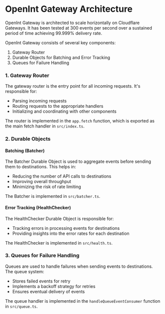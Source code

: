 # OpenInt Gateway Architecture

OpenInt Gateway is architected to scale horizontally on Cloudflare Gateways. It has been tested at 300 events per second over a sustained period of time achieving 99.999% delivery rate.

OpenInt Gateway consists of several key components:

1. Gateway Router
2. Durable Objects for Batching and Error Tracking
3. Queues for Failure Handling

### 1. Gateway Router

The gateway router is the entry point for all incoming requests. It's responsible for:

- Parsing incoming requests
- Routing requests to the appropriate handlers
- Initializing and coordinating with other components

The router is implemented in the `app.fetch` function, which is exported as the main fetch handler in `src/index.ts`.

### 2. Durable Objects

#### Batching (Batcher)

The Batcher Durable Object is used to aggregate events before sending them to destinations. This helps in:

- Reducing the number of API calls to destinations
- Improving overall throughput
- Minimizing the risk of rate limiting

The Batcher is implemented in `src/batcher.ts`.

#### Error Tracking (HealthChecker)

The HealthChecker Durable Object is responsible for:

- Tracking errors in processing events for destinations
- Providing insights into the error rates for each destination

The HealthChecker is implemented in `src/health.ts`.

### 3. Queues for Failure Handling

Queues are used to handle failures when sending events to destinations. The queue system:

- Stores failed events for retry
- Implements a backoff strategy for retries
- Ensures eventual delivery of events

The queue handler is implemented in the `handleQueueEventConsumer` function in `src/queue.ts`.
